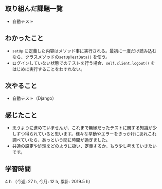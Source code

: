 ## 取り組んだ課題一覧
- 自動テスト

## わかったこと
- `setUp` に定義した内容はメソッド事に実行される。最初に一度だけ読み込むなら、クラスメソッドの`setUpTestData()` を使う。
- ログインしていない状態でのテストを行う場合、`self.client.logout()` をはじめに実行することをわすれない。
    
## 次やること
- 自動テスト（Django）
    
## 感じたこと
- 思うように進めていませんが、これまで無縁だったテストに関する知識が少しずつ得られていると思います。様々な挙動やエラーをきっかけにあれこれ調べていたら、あっという間に時間が過ぎました。
- 共通の設定や処理をどのように扱い、定義するか、もう少し考えていきたいです。
    
## 学習時間
4 h （今週: 27 h, 今月: 12 h, 累計: 2019.5 h）
